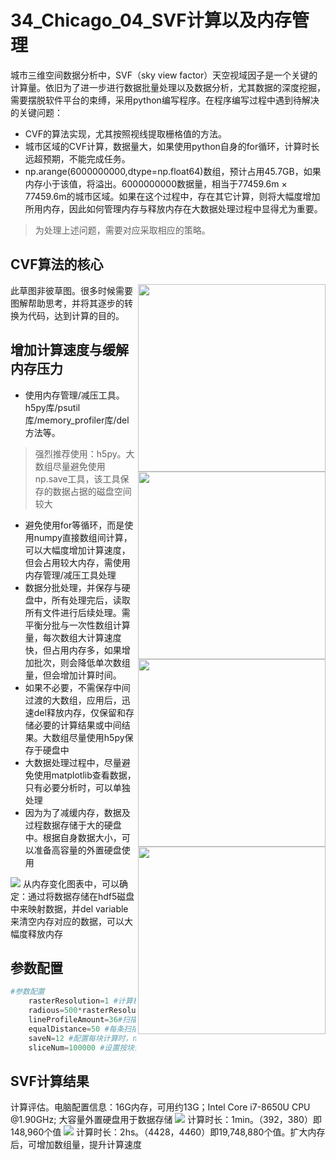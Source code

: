 # 34_Chicago_04_SVF计算以及内存管理
城市三维空间数据分析中，SVF（sky view factor）天空视域因子是一个关键的计算量。依旧为了进一步进行数据批量处理以及数据分析，尤其数据的深度挖掘，需要摆脱软件平台的束缚，采用python编写程序。在程序编写过程中遇到待解决的关键问题：
* CVF的算法实现，尤其按照视线提取栅格值的方法。
* 城市区域的CVF计算，数据量大，如果使用python自身的for循环，计算时长远超预期，不能完成任务。
* np.arange(6000000000,dtype=np.float64)数组，预计占用45.7GB，如果内存小于该值，将溢出。6000000000数据量，相当于77459.6m × 77459.6m的城市区域。如果在这个过程中，存在其它计算，则将大幅度增加所用内存，因此如何管理内存与释放内存在大数据处理过程中显得尤为重要。

> 为处理上述问题，需要对应采取相应的策略。
## CVF算法的核心
<img src="https://github.com/richieBao/python-urbanPlanning/blob/master/images/34_01.jpg" width="300" align="right">
<img src="https://github.com/richieBao/python-urbanPlanning/blob/master/images/34_02.jpg" width="300" align="right">
此草图非彼草图。很多时候需要图解帮助思考，并将其逐步的转换为代码，达到计算的目的。
<img src="https://github.com/richieBao/python-urbanPlanning/blob/master/images/34_03.png" width="300" align="right">
<img src="https://github.com/richieBao/python-urbanPlanning/blob/master/images/34_04.png" width="300" align="right">

## 增加计算速度与缓解内存压力
* 使用内存管理/减压工具。h5py库/psutil库/memory_profiler库/del 方法等。
> 强烈推荐使用：h5py。大数组尽量避免使用np.save工具，该工具保存的数据占据的磁盘空间较大
* 避免使用for等循环，而是使用numpy直接数组间计算，可以大幅度增加计算速度，但会占用较大内存，需使用内存管理/减压工具处理
* 数据分批处理，并保存与硬盘中，所有处理完后，读取所有文件进行后续处理。需平衡分批与一次性数组计算量，每次数组大计算速度快，但占用内存多，如果增加批次，则会降低单次数组量，但会增加计算时间。
* 如果不必要，不需保存中间过渡的大数组，应用后，迅速del释放内存，仅保留和存储必要的计算结果或中间结果。大数组尽量使用h5py保存于硬盘中
* 大数据处理过程中，尽量避免使用matplotlib查看数据，只有必要分析时，可以单独处理
* 因为为了减缓内存，数据及过程数据存储于大的硬盘中。根据自身数据大小，可以准备高容量的外置硬盘使用

![](https://github.com/richieBao/python-urbanPlanning/blob/master/images/34_05.jpg)
从内存变化图表中，可以确定：通过将数据存储在hdf5磁盘中来映射数据，并del variable来清空内存对应的数据，可以大幅度释放内存

## 参数配置
```python
#参数配置        
    rasterResolution=1 #计算栅格的分辨率    
    radious=500*rasterResolution #扫描半径
    lineProfileAmount=36#扫描截面数量
    equalDistance=50 #每条扫描线的等分数量     
    saveN=12 #配置每块计算时，numpy数组一次性计算量，数值越大，单次数组计算量越小，单次计算占用内存越小。numpy 数组大小在1，000，000量时，内存16G，测试达到最大，如果超过该量值，则需要增加该参数值，即降低单次数组的大小。
    sliceNum=100000 #设置按块读取时，每一块的大小，即0轴的数量。默认为100000，值越大，占用内存量越大。需要根据自身内存大小配置该值
```

## SVF计算结果
计算评估。电脑配置信息：16G内存，可用约13G；Intel Core i7-8650U CPU @1.90GHz; 大容量外置硬盘用于数据存储
![](https://github.com/richieBao/python-urbanPlanning/blob/master/images/34_06.jpg)
计算时长：1min。（392，380）即148,960个值
![](https://github.com/richieBao/python-urbanPlanning/blob/master/images/34_07.jpg)
计算时长：2hs。（4428，4460）即19,748,880个值。扩大内存后，可增加数组量，提升计算速度
